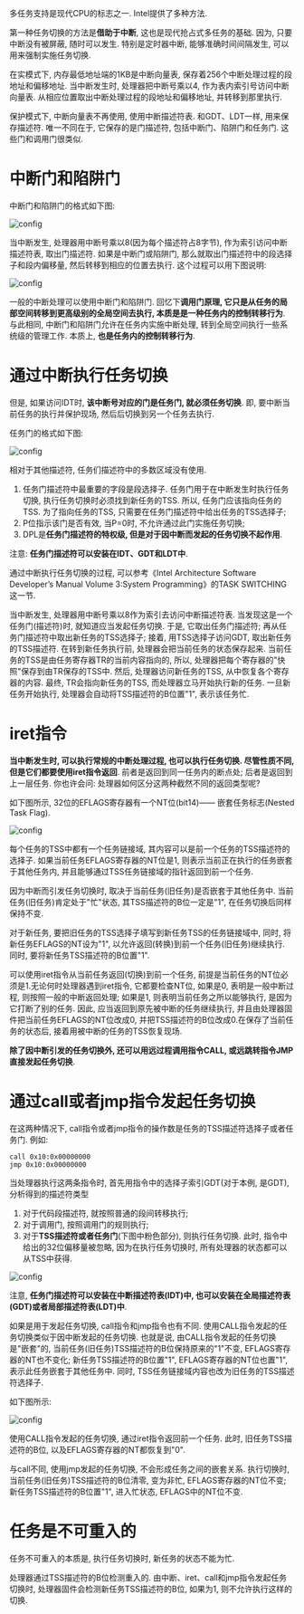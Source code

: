多任务支持是现代CPU的标志之一. Intel提供了多种方法.

第一种任务切换的方法是**借助于中断**, 这也是现代抢占式多任务的基础. 因为, 只要中断没有被屏蔽, 随时可以发生. 特别是定时器中断, 能够准确时间间隔发生, 可以用来强制实施任务切换.

在实模式下, 内存最低地址端的1KB是中断向量表, 保存着256个中断处理过程的段地址和偏移地址. 当中断发生时, 处理器把中断号乘以4, 作为表内索引号访问中断向量表. 从相应位置取出中断处理过程的段地址和偏移地址, 并转移到那里执行.

保护模式下, 中断向量表不再使用, 使用中断描述符表. 和GDT、LDT一样, 用来保存描述符. 唯一不同在于, 它保存的是门描述符, 包括中断门、陷阱门和任务门. 这些门和调用门很类似.

# 中断门和陷阱门

中断门和陷阱门的格式如下图:

![config](images/2.png)

当中断发生, 处理器用中断号乘以8(因为每个描述符占8字节), 作为索引访问中断描述符表, 取出门描述符. 如果是中断门或陷阱门, 那么就取出门描述符中的段选择子和段内偏移量, 然后转移到相应的位置去执行. 这个过程可以用下图说明:

![config](images/3.png)

一般的中断处理可以使用中断门和陷阱门. 回忆下**调用门原理, 它只是从任务的局部空间转移到更高级别的全局空间去执行, 本质是是一种任务内的控制转移行为**. 与此相同, 中断门和陷阱门允许在任务内实施中断处理, 转到全局空间执行一些系统级的管理工作. 本质上, **也是任务内的控制转移行为**.

# 通过中断执行任务切换

但是, 如果访问IDT时, **该中断号对应的门是任务门, 就必须任务切换**. 即, 要中断当前任务的执行并保护现场, 然后后切换到另一个任务去执行.

任务门的格式如下图:

![config](images/4.png)

相对于其他描述符, 任务们描述符中的多数区域没有使用.

1. 任务门描述符中最重要的字段是段选择子. 任务门用于在中断发生时执行任务切换, 执行任务切换时必须找到新任务的TSS. 所以, 任务门应该指向任务的TSS. 为了指向任务的TSS, 只需要在任务门描述符中给出任务的TSS选择子;
2. P位指示该门是否有效, 当P=0时, 不允许通过此门实施任务切换;
3. DPL是**任务门描述符的特权级, 但是对于因中断而发起的任务切换不起作用**.

注意: **任务门描述符可以安装在IDT、GDT和LDT中**.

通过中断执行任务切换的过程, 可以参考《Intel Architecture Software Developer’s Manual Volume 3:System Programming》的TASK SWITCHING这一节.

当中断发生, 处理器用中断号乘以8作为索引去访问中断描述符表. 当发现这是一个任务门(描述符)时, 就知道应当发起任务切换. 于是, 它取出任务门描述符; 再从任务门描述符中取出新任务的TSS选择子; 接着, 用TSS选择子访问GDT, 取出新任务的TSS描述符. 在转到新任务执行前, 处理器会把当前任务的状态保存起来. 当前任务的TSS是由任务寄存器TR的当前内容指向的, 所以, 处理器把每个寄存器的"快照"保存到由TR保存的TSS中. 然后, 处理器访问新任务的TSS, 从中恢复各个寄存器的内容. 最终, TR会指向新任务的TSS, 而处理器立马开始执行新的任务. 一旦新任务开始执行, 处理器会自动将TSS描述符的B位置"1", 表示该任务忙.

# iret指令

**当中断发生时, 可以执行常规的中断处理过程, 也可以执行任务切换. 尽管性质不同, 但是它们都要使用iret指令返回**. 前者是返回到同一任务内的断点处; 后者是返回到上一层任务. 你也许会问: 处理器如何区分这两种截然不同的返回类型呢?

如下图所示, 32位的EFLAGS寄存器有一个NT位(bit14)—— 嵌套任务标志(Nested Task Flag).

![config](images/5.png)

每个任务的TSS中都有一个任务链接域, 其内容可以是前一个任务的TSS描述符的选择子. 如果当前任务EFLAGS寄存器的NT位是1, 则表示当前正在执行的任务嵌套于其他任务内, 并且能够通过TSS任务链接域的指针返回到前一个任务.

因为中断而引发任务切换时, 取决于当前任务(旧任务)是否嵌套于其他任务中. 当前任务(旧任务)肯定处于"忙"状态, 其TSS描述符的B位一定是"1", 在任务切换后同样保持不变.

对于新任务, 要把旧任务的TSS选择子填写到新任务TSS的任务链接域中, 同时, 将新任务EFLAGS的NT设为"1", 以允许返回(转换)到前一个任务(旧任务)继续执行. 同时, 要将新任务TSS描述符的B位置"1".

可以使用iret指令从当前任务返回(切换)到前一个任务, 前提是当前任务的NT位必须是1.无论何时处理器遇到iret指令, 它都要检查NT位, 如果是0, 表明是一般中断过程, 则按照一般的中断返回处理; 如果是1, 则表明当前任务之所以能够执行, 是因为它打断了别的任务. 因此, 应当返回到原先被中断的任务继续执行, 并且由处理器固件把当前任务EFLAGS的NT位改成0, 并把TSS描述符的B位改成0.在保存了当前任务的状态后, 接着用被中断的任务的TSS恢复现场.

**除了因中断引发的任务切换外, 还可以用远过程调用指令CALL, 或远跳转指令JMP直接发起任务切换**.

# 通过call或者jmp指令发起任务切换

在这两种情况下, call指令或者jmp指令的操作数是任务的TSS描述符选择子或者任务门. 例如:

```
call 0x10:0x00000000
jmp 0x10:0x00000000
```

当处理器执行这两条指令时, 首先用指令中的选择子索引GDT(对于本例, 是GDT), 分析得到的描述符类型

1. 对于代码段描述符, 就按照普通的段间转移执行;
2. 对于调用门, 按照调用门的规则执行;
3. 对于**TSS描述符或者任务门**(下图中粉色部分), 则执行任务切换. 此时, 指令中给出的32位偏移量被忽略, 因为在执行任务切换时, 所有处理器的状态都可以从TSS中获得.

![config](images/6.png)

注意, **任务门描述符可以安装在中断描述符表(IDT)中, 也可以安装在全局描述符表(GDT)或者局部描述符表(LDT)中**.

如果是用于发起任务切换, call指令和jmp指令也有不同. 使用CALL指令发起的任务切换类似于因中断发起的任务切换. 也就是说, 由CALL指令发起的任务切换是"嵌套"的, 当前任务(旧任务)TSS描述符的B位保持原来的"1"不变, EFLAGS寄存器的NT也不变化; 新任务TSS描述符的B位置"1", EFLAGS寄存器的NT位也置"1", 表示此任务嵌套于其他任务中. 同时, TSS任务链接域内容也改为旧任务的TSS描述符选择子.

如下图所示:

![config](images/7.png)

使用CALL指令发起的任务切换, 通过iret指令返回前一个任务. 此时, 旧任务TSS描述符的B位, 以及EFLAGS寄存器的NT都恢复到"0".

与call不同, 使用jmp发起的任务切换, 不会形成任务之间的嵌套关系. 执行切换时, 当前任务(旧任务)TSS描述符的B位清零, 变为非忙, EFLAGS寄存器的NT位不变; 新任务TSS描述符的B位置"1", 进入忙状态, EFLAGS中的NT位不变.

# 任务是不可重入的

任务不可重入的本质是, 执行任务切换时, 新任务的状态不能为忙.

处理器通过TSS描述符的B位检测重入的. 由中断、iret、call和jmp指令发起任务切换时, 处理器固件会检测新任务TSS描述符的B位, 如果为1, 则不允许执行这样的切换.